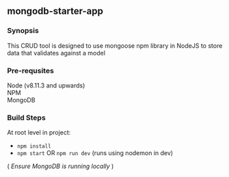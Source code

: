 ## mongodb-starter-app

### Synopsis
This CRUD tool is designed to use mongoose npm library in NodeJS to store data that validates against a model

### Pre-requsites
Node (v8.11.3 and upwards)  
NPM  
MongoDB

### Build Steps
At root level in project:
* ```npm install```
* ```npm start``` OR ```npm run dev``` (runs using nodemon in dev)  

(<i> Ensure MongoDB is running locally </i>)

